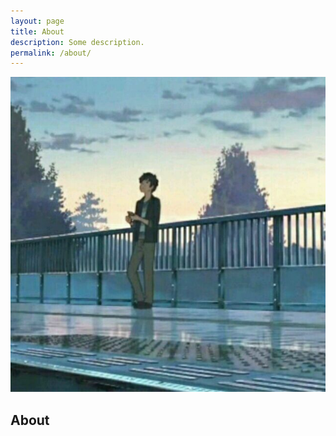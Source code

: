 ```yaml
---
layout: page
title: About
description: Some description.
permalink: /about/
---
```


<img itemprop="image" class="img-rounded" src="https://raw.githubusercontent.com/luhux/images/master/blogtouxiang.jpg" alt="luhux">

## About

